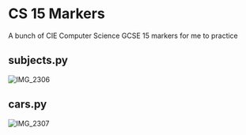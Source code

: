 # CS 15 Markers
A bunch of CIE Computer Science GCSE 15 markers for me to practice


## subjects.py 

![IMG_2306](https://github.com/Oxiclean2514/CS-GCSE-15-Markers/assets/149957643/39d3708b-8401-4f4c-9b2a-2ac3997153e2)


## cars.py 

![IMG_2307](https://github.com/Oxiclean2514/CS-GCSE-15-Markers/assets/149957643/80c832a3-56e6-4b7b-b9c6-b5fdec3f87a6)
